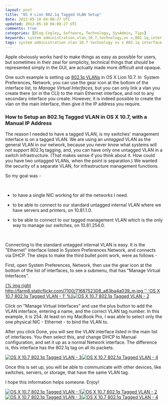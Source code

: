 ```yaml
---           
layout: post
title: "OS X Lion 802.1q Tagged VLAN Setup"
date: 2012-05-10 04:08:27 UTC
updated: 2012-05-10 04:08:27 UTC
comments: true
categories: [Blog-Cogley, Software, Technology, SysAdmin, Tips]
keywords: system administration,vlan,10.7,technology,os x,802.1q,interface,Ethernet,tagged,osx,apple
tags: system administration vlan 10.7 technology os x 802.1q interface Ethernet tagged osx apple
---
```

 


Apple obviously works hard to make things as easy as possible for users, but sometimes in their zeal for simplicity, technical things that _should_ be represented simply in the GUI, are actually made more difficult and opaque. 




One such example is setting up [802.1q VLANs](http://en.wikipedia.org/wiki/IEEE_802.1Q) in OS X Lion 10.7. In  System Preferences, Network, you can use the gear icon at the bottom of the interface list, to _Manage Virtual Interfaces,_ but you can only link a vlan you create there (or in the CLI) to the main Ethernet interface, and not to any secondary interface you create. However, it is indeed possible to create the vlan on the main interface, then give it the IP address you require. 


### How to Setup an 802.1q Tagged VLAN in OS X 10.7, with a Manual IP Address



The reason I needed to have a tagged VLAN, is my switches' management interface is on a tagged VLAN. We are using an _untagged_ VLAN as the general VLAN in our network, because you never know what systems will _not_ support 802.1q tagging, and, you can have only one untagged VLAN in a switch infrastructure. (That makes sense if you think about it. How could you have two untagged VLANs, when the point is separation.) We wanted the security of a separate VLAN, for infrastructure management functions. 




So my goal was - 




 


- to have a single NIC working for all the networks I need. 

- to be able to connect to our standard untagged internal VLAN where we have servers and printers, on 10.81.1.0.

- to be able to connect to our tagged management VLAN which is the only way to manage our switches, on 10.81.254.0.



 




Connecting to the standard untagged internal VLAN is easy. It is the "Ethernet" interface listed in System Preferences Network, and connects via DHCP. The steps to make the third bullet point work, were as follows -




First, open System Preferences, Network, then use the gear icon at the bottom of the list of interfaces, to see a submenu, that has "Manage Virtual Interfaces". 




[{% img right http://farm8.staticflickr.com/7100/7168752308_a83ba4a039_m.jpg '' 'OS X 10.7 802.1q Tagged VLAN - 1' %}](http://www.flickr.com/photos/81796435@N00/7168752308 "View 'OS X 10.7 802.1q Tagged VLAN - 1' on Flickr.com")[![OS X 10.7 802.1q Tagged VLAN - 2](http://farm8.staticflickr.com/7098/7168753468_d60c28297a_m.jpg)](http://www.flickr.com/photos/81796435@N00/7168753468 "View 'OS X 10.7 802.1q Tagged VLAN - 2' on Flickr.com")




Click on "Manage Virtual Interfaces" and use the plus button to add the VLAN interface, entering a name, and the correct VLAN tag number. In this example, it is 254. At least on my MacBook Pro, I was able to select only the one physical NIC - Ethernet - to bind the VLAN to. 




After you click Done, you will see the VLAN interface listed in the main list of interfaces. You then select this, and change DHCP to Manual configuration, and set it up as a normal Network interface. The difference is, this interface has the 802.1q tag on all its packets. 




[![OS X 10.7 802.1q Tagged VLAN - 3](http://farm8.staticflickr.com/7093/7168754318_cbffcc8ee9_m.jpg)](http://www.flickr.com/photos/81796435@N00/7168754318 "View 'OS X 10.7 802.1q Tagged VLAN - 3' on Flickr.com")[![OS X 10.7 802.1q Tagged VLAN - 4](http://farm8.staticflickr.com/7081/7168754934_87ba4218c6_m.jpg)](http://www.flickr.com/photos/81796435@N00/7168754934 "View 'OS X 10.7 802.1q Tagged VLAN - 4' on Flickr.com")




Once this is set up, you will be able to communicate with other devices, like switches, servers, or storage, that have the same VLAN tag. 




I hope this information helps someone. Enjoy!




[![OS X 10.7 802.1q Tagged VLAN - 1](http://farm8.staticflickr.com/7100/7168752308_a83ba4a039_s.jpg)](http://www.flickr.com/photos/81796435@N00/7168752308 "View 'OS X 10.7 802.1q Tagged VLAN - 1' on Flickr.com")[![OS X 10.7 802.1q Tagged VLAN - 2](http://farm8.staticflickr.com/7098/7168753468_d60c28297a_s.jpg)](http://www.flickr.com/photos/81796435@N00/7168753468 "View 'OS X 10.7 802.1q Tagged VLAN - 2' on Flickr.com")[![OS X 10.7 802.1q Tagged VLAN - 3](http://farm8.staticflickr.com/7093/7168754318_cbffcc8ee9_s.jpg)](http://www.flickr.com/photos/81796435@N00/7168754318 "View 'OS X 10.7 802.1q Tagged VLAN - 3' on Flickr.com")[![OS X 10.7 802.1q Tagged VLAN - 4](http://farm8.staticflickr.com/7081/7168754934_87ba4218c6_s.jpg)](http://www.flickr.com/photos/81796435@N00/7168754934 "View 'OS X 10.7 802.1q Tagged VLAN - 4' on Flickr.com") 




 


